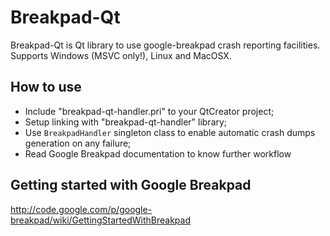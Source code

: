Breakpad-Qt
================
Breakpad-Qt is Qt library to use google-breakpad crash reporting facilities. Supports Windows (MSVC only!), Linux and MacOSX.

How to use
----------------
* Include "breakpad-qt-handler.pri" to your QtCreator project;
* Setup linking with "breakpad-qt-handler" library;
* Use ```BreakpadHandler``` singleton class to enable automatic crash dumps generation on any failure;
* Read Google Breakpad documentation to know further workflow

Getting started with Google Breakpad
----------------
http://code.google.com/p/google-breakpad/wiki/GettingStartedWithBreakpad
